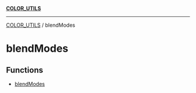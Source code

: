 [**COLOR_UTILS**](../README.md)

***

[COLOR_UTILS](../README.md) / blendModes

# blendModes

## Functions

- [blendModes](functions/blendModes.md)
